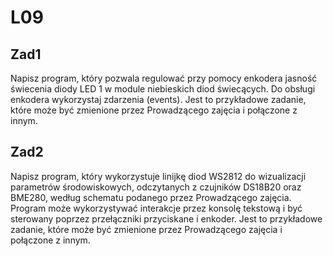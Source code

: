 # L09

## Zad1

Napisz program, który pozwala regulować przy pomocy enkodera jasność świecenia diody LED 1
w module niebieskich diod świecących. Do obsługi enkodera wykorzystaj zdarzenia (events).
Jest to przykładowe zadanie, które może być zmienione przez Prowadzącego zajęcia i połączone z innym.

## Zad2

Napisz program, który wykorzystuje linijkę diod WS2812 do wizualizacji parametrów środowiskowych,
odczytanych z czujników DS18B20 oraz BME280, według schematu podanego przez Prowadzącego zajęcia.
Program może wykorzystywać interakcje przez konsolę tekstową i być sterowany poprzez przełączniki
przyciskane i enkoder.
Jest to przykładowe zadanie, które może być zmienione przez Prowadzącego zajęcia i połączone z innym.
